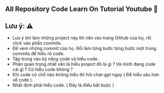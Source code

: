 ## All Repository Code Learn On Tutorial Youtube 🚀

## Lưu ý: ⚠

- Lưu ý khi làm những project này thì nên vào trang Github của họ, rồi click vào phần commits.
- Để xem những commit của họ. Rồi làm từng bước từng bước một trong commits để hiểu rõ code.
- Tập trung vào kỹ năng code và hiểu code.
- Phần quan trọng nhất vẫn là hiểu project đó là gì ? Và mình đang code cái gì ? Có hiểu code không ?
- Khi code có chỗ nào không hiểu thì hỏi chat-gpt ngay ( Để hiểu sâu hơn về code ).
- Nhất định phải hiểu code. ( Đây là điều bắt buộc )

